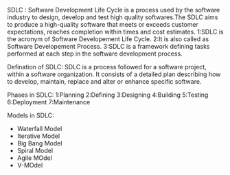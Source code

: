 SDLC :
      Software Development Life Cycle is a process used by the software industry to design, develop and test high quality softwares.The SDLC aims to produce a high-quality software that meets or exceeds customer expectations, reaches completion within times and cost estimates.
       1:SDLC is the acronym of Software Developement Life Cycle.
       2:It is also called as Software Developement Process.
       3:SDLC is a framework defining tasks performed at each step in the software development process.

Defination of SDLC: 
      SDLC is a process followed for a software project, within a software organization. It consists of a detailed plan describing how to develop, maintain, replace and alter or enhance specific software.

Phases in SDLC: 
 1:Planning 
 2:Defining 
 3:Designing 
 4:Building
 5:Testing 
 6:Deployment 
 7:Maintenance

Models in SDLC: 
 - Waterfall Model 
 - Iterative Model 
 - Big Bang Model
 - Spiral Model
 - Agile MOdel
 - V-MOdel
